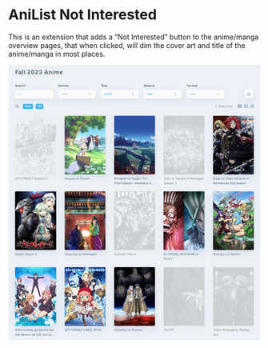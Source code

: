 # AniList Not Interested

This is an extension that adds a “Not Interested” button to the anime/manga overview pages, that when clicked, will dim the cover art and title of the anime/manga in most places.

![A screenshot demonstrating dimmed anime cover art on the season browse page on AniList](https://raw.githubusercontent.com/Nurdoidz/AniListNotInterested/master/doc/screenshot-season-browse.png)
